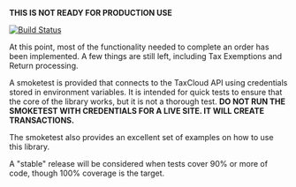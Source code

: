 **THIS IS NOT READY FOR PRODUCTION USE**

[![Build Status](https://travis-ci.org/VeggieMeat/php-taxcloud.png?branch=master)](https://travis-ci.org/VeggieMeat/php-taxcloud)

At this point, most of the functionality needed to complete an order has been
implemented. A few things are still left, including Tax Exemptions and Return
processing.

A smoketest is provided that connects to the TaxCloud API using credentials
stored in environment variables. It is intended for quick tests to ensure that
the core of the library works, but it is not a thorough test. **DO NOT RUN THE
SMOKETEST WITH CREDENTIALS FOR A LIVE SITE. IT WILL CREATE TRANSACTIONS.**

The smoketest also provides an excellent set of examples on how to use this
library.

A "stable" release will be considered when tests cover 90% or more of code,
though 100% coverage is the target.
